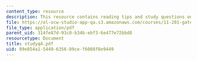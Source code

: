 ```yaml
---
content_type: resource
description: This resource contains reading tips and study questions on session 4.
file: https://ol-ocw-studio-app-qa.s3.amazonaws.com/courses/11-201-gateway-planning-action-fall-2005/09e854a15449635689cef6088f8e9449_studyq4.pdf
file_type: application/pdf
parent_uid: 314fe87d-93c0-b34b-ebf3-6e477e72bbd8
resourcetype: Document
title: studyq4.pdf
uid: 09e854a1-5449-6356-89ce-f6088f8e9449
---
```

